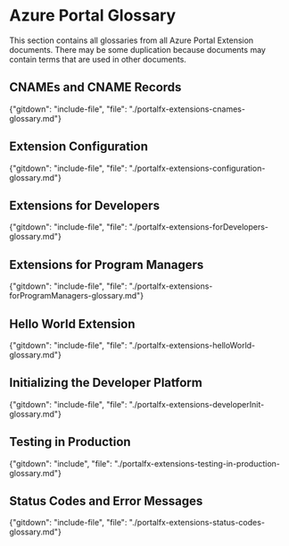 
# Azure Portal Glossary

 This section contains all glossaries from all Azure Portal Extension documents. There may be some duplication because documents may contain terms that are used in other documents.

## CNAMEs and CNAME Records
{"gitdown": "include-file", "file": "./portalfx-extensions-cnames-glossary.md"}

## Extension Configuration
{"gitdown": "include-file", "file": "./portalfx-extensions-configuration-glossary.md"}

## Extensions for Developers
{"gitdown": "include-file", "file": "./portalfx-extensions-forDevelopers-glossary.md"}

## Extensions for Program Managers
{"gitdown": "include-file", "file": "./portalfx-extensions-forProgramManagers-glossary.md"}

## Hello World Extension
{"gitdown": "include-file", "file": "./portalfx-extensions-helloWorld-glossary.md"}

## Initializing the Developer Platform
{"gitdown": "include-file", "file": "./portalfx-extensions-developerInit-glossary.md"}

## Testing in Production
{"gitdown": "include", "file": "./portalfx-extensions-testing-in-production-glossary.md"}

## Status Codes and Error Messages
{"gitdown": "include-file", "file": "./portalfx-extensions-status-codes-glossary.md"}

<!--
## Hosting Service
"gitdown": "include-file", "file": "./portalfx-extensions-hosting-service-glossary.md"
-->
<!--
## Key Components
"gitdown": "include-file", "file": "./portalfx-extensions-key-components-glossary.md"

## Extension Architecture
"gitdown": "include-file", "file": "./portalfx-extensions-architecture-glossary.md"
-->
<!--
## Debugging an Extension 
"gitdown": "include-file", "file": "./portalfx-extensions-debugging-glossary.md"
-->